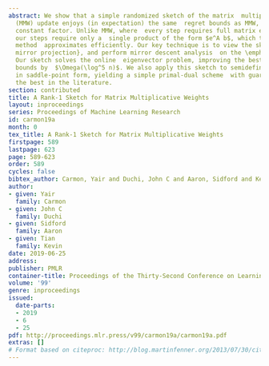 ```yaml
---
abstract: We show that a simple randomized sketch of the matrix  multiplicative weight
  (MMW) update enjoys (in expectation) the same  regret bounds as MMW, up to a small
  constant factor. Unlike MMW, where  every step requires full matrix exponentiation,
  our steps require only a  single product of the form $e^A b$, which the Lanczos
  method  approximates efficiently. Our key technique is to view the sketch as a  \emph{randomized
  mirror projection}, and perform mirror descent analysis  on the \emph{expected projection}.
  Our sketch solves the online  eigenvector problem, improving the best known complexity
  bounds by  $\Omega(\log^5 n)$. We also apply this sketch to semidefinite  programming
  in saddle-point form, yielding a simple primal-dual scheme  with guarantees matching
  the best in the literature.
section: contributed
title: A Rank-1 Sketch for Matrix Multiplicative Weights
layout: inproceedings
series: Proceedings of Machine Learning Research
id: carmon19a
month: 0
tex_title: A Rank-1 Sketch for Matrix Multiplicative Weights
firstpage: 589
lastpage: 623
page: 589-623
order: 589
cycles: false
bibtex_author: Carmon, Yair and Duchi, John C and Aaron, Sidford and Kevin, Tian
author:
- given: Yair
  family: Carmon
- given: John C
  family: Duchi
- given: Sidford
  family: Aaron
- given: Tian
  family: Kevin
date: 2019-06-25
address: 
publisher: PMLR
container-title: Proceedings of the Thirty-Second Conference on Learning Theory
volume: '99'
genre: inproceedings
issued:
  date-parts:
  - 2019
  - 6
  - 25
pdf: http://proceedings.mlr.press/v99/carmon19a/carmon19a.pdf
extras: []
# Format based on citeproc: http://blog.martinfenner.org/2013/07/30/citeproc-yaml-for-bibliographies/
---
```

